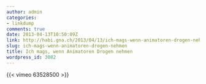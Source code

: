 ```yaml
---
author: admin
categories:
- linkdump
comments: true
date: 2013-04-13T10:50:09Z
link: http://habi.gna.ch/2013/04/13/ich-mags-wenn-animatoren-drogen-nehmen/
slug: ich-mags-wenn-animatoren-drogen-nehmen
title: Ich mags, wenn Animatoren Drogen nehmen
wordpress_id: 3082
---
```


{{< vimeo  63528500 >}}
